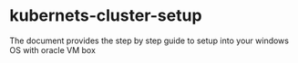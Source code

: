 # kubernets-cluster-setup

<p>
  The document provides the step by step guide to setup into your windows OS with oracle VM box </p>
